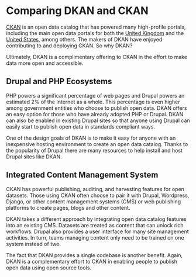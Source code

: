 # Comparing DKAN and CKAN

[CKAN](http://ckan.org) is an open data catalog that has powered many high-profile portals, including the main open data portals for both the [United Kingdom](http://data.gov.uk) and the [United States](http://data.gov), among others. The makers of DKAN have enjoyed contributing to and deploying CKAN. So why DKAN?

Ultimately, DKAN is a complimentary offering to CKAN in the effort to make data more open and accessible.

## Drupal and PHP Ecosystems

PHP powers a significant percentage of web pages and Drupal powers an estimated 2% of the Internet as a whole.  This percentage is even higher among government entities who choose to publish open data. DKAN offers an easy option for those who have already adopted PHP or Drupal. DKAN can also be enabled in existing Drupal sites so that anyone using Drupal can easily start to publish open data in standards compliant ways.<p>One of the design goals of DKAN is to make it easy for anyone with an inexpensive hosting environment to create an open data catalog. Thanks to the popularity of Drupal there are many resources to help install and host Drupal sites like DKAN.

## Integrated Content Management System

CKAN has powerful publishing, auditing, and harvesting features for open datasets. Those using CKAN often choose to pair it with Drupal, Wordpress, Django, or other content management systems (CMS) or web publishing platforms to create pages, blogs and other content.

DKAN takes a different approach by integrating open data catalog features into an existing CMS. Datasets are treated as content that can unlock rich workflows. Drupal also provides a user interface for many site management activities. In turn, teams managing content only need to be trained on one system instead of two.

The fact that DKAN provides a single codebase is another benefit. Again, DKAN is a complementary effort to CKAN in enabling people to publish open data using open source tools.
